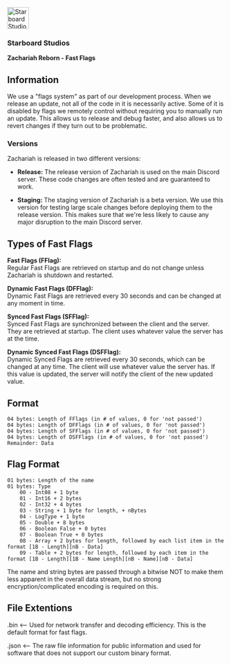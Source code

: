 <img src="https://t3.rbxcdn.com/6aa9c40c74df203ef4aa8449853b48a0" alt="Starboard Studios" height="50" />
<h3>Starboard Studios</h3>
<b>Zachariah Reborn - Fast Flags</b>

## Information
We use a "flags system" as part of our development process. When we release an update, not all of the code in it is necessarily active. Some of it is disabled by flags we remotely control without requiring you to manually run an update. This allows us to release and debug faster, and also allows us to revert changes if they turn out to be problematic.

### Versions
Zachariah is released in two different versions:

* **Release:** The release version of Zachariah is used on the main Discord server. These code changes are often tested and are guaranteed to work.

* **Staging:** The staging version of Zachariah is a beta version. We use this version for testing large scale changes before deploying them to the release version. This makes sure that we're less likely to cause any major disruption to the main Discord server.

## Types of Fast Flags

**Fast Flags (FFlag):** <br/> Regular Fast Flags are retrieved on startup and do not change unless Zachariah is shutdown and restarted.

**Dynamic Fast Flags (DFFlag):** <br/> Dynamic Fast Flags are retrieved every 30 seconds and can be changed at any moment in time.

**Synced Fast Flags (SFFlag):** <br/> Synced Fast Flags are synchronized between the client and the server.
They are retrieved at startup. The client uses whatever value the server has at the time.

**Dynamic Synced Fast Flags (DSFFlag):** <br/> Dynamic Synced Flags are retrieved every 30 seconds, which can be changed at any time. The client will use whatever value the server has. If this value is updated, the server will notify the client of the new updated value.

## Format

    04 bytes: Length of FFlags (in # of values, 0 for 'not passed')
    04 bytes: Length of DFFlags (in # of values, 0 for 'not passed')
    04 bytes: Length of SFFlags (in # of values, 0 for 'not passed')
    04 bytes: Length of DSFFlags (in # of values, 0 for 'not passed')
    Remainder: Data

## Flag Format

    01 bytes: Length of the name
    01 bytes: Type
        00 - Int08 + 1 byte
        01 - Int16 + 2 bytes
        02 - Int32 + 4 bytes
        03 - String + 1 byte for length, + nBytes
        04 - LogType + 1 byte
        05 - Double + 8 bytes
        06 - Boolean False + 0 bytes
        07 - Boolean True + 0 bytes
        08 - Array + 2 bytes for length, followed by each list item in the format [1B - Length][nB - Data]
        09 - Table + 2 bytes for length, followed by each item in the format [1B - Length][1B - Name Length][nB - Name][nB - Data]

The name and string bytes are passed through a bitwise NOT to make them less apparent in the overall data stream, but no strong encryption/complicated encoding is required on this.

## File Extentions

.bin <-- Used for network transfer and decoding efficiency. This is the default format for fast flags.

.json <-- The raw file information for public information and used for software that does not support our custom binary format.
